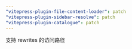 ```yaml
---
"vitepress-plugin-file-content-loader": patch
"vitepress-plugin-sidebar-resolve": patch
"vitepress-plugin-catalogue": patch
---
```


支持 rewrites 的访问路径
